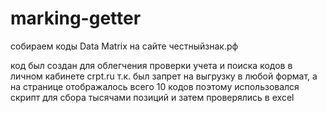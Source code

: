 # marking-getter
собираем коды Data Matrix на сайте честныйзнак.рф

код был создан для облегчения проверки учета и поиска кодов в личном кабинете crpt.ru
т.к. был запрет на выгрузку в любой формат, а на странице отображалось всего 10 кодов
поэтому использовался скрипт для сбора тысячами позиций и затем проверялись в excel
